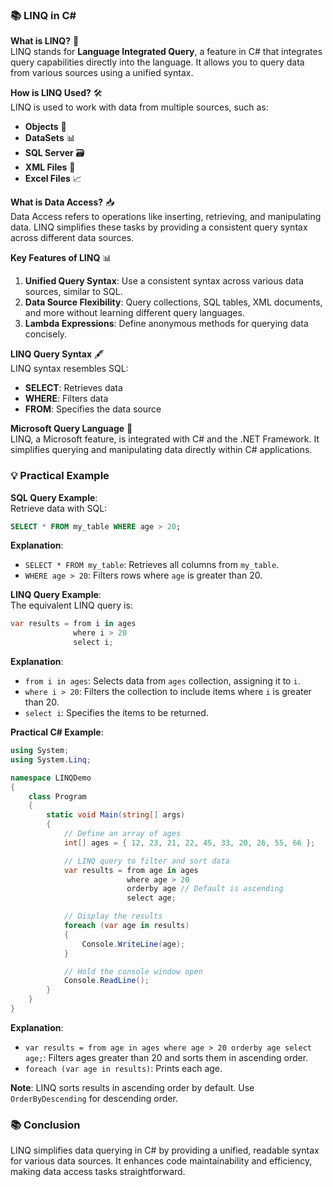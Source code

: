 ### 📚 LINQ in C#

**What is LINQ?** 🤔  
LINQ stands for **Language Integrated Query**, a feature in C# that integrates query capabilities directly into the language. It allows you to query data from various sources using a unified syntax.

**How is LINQ Used?** 🛠️  
LINQ is used to work with data from multiple sources, such as:
- **Objects** 🧩
- **DataSets** 📊
- **SQL Server** 🗃️
- **XML Files** 📄
- **Excel Files** 📈

**What is Data Access?** 📥  
Data Access refers to operations like inserting, retrieving, and manipulating data. LINQ simplifies these tasks by providing a consistent query syntax across different data sources.

**Key Features of LINQ** 📊  
1. **Unified Query Syntax**: Use a consistent syntax across various data sources, similar to SQL.
2. **Data Source Flexibility**: Query collections, SQL tables, XML documents, and more without learning different query languages.
3. **Lambda Expressions**: Define anonymous methods for querying data concisely.

**LINQ Query Syntax** 🖋️  
LINQ syntax resembles SQL:
- **SELECT**: Retrieves data
- **WHERE**: Filters data
- **FROM**: Specifies the data source

**Microsoft Query Language** 🔧  
LINQ, a Microsoft feature, is integrated with C# and the .NET Framework. It simplifies querying and manipulating data directly within C# applications.

### 💡 Practical Example

**SQL Query Example**:  
Retrieve data with SQL:

```sql
SELECT * FROM my_table WHERE age > 20;
```

**Explanation**:
- `SELECT * FROM my_table`: Retrieves all columns from `my_table`.
- `WHERE age > 20`: Filters rows where `age` is greater than 20.

**LINQ Query Example**:  
The equivalent LINQ query is:

```csharp
var results = from i in ages
              where i > 20
              select i;
```

**Explanation**:
- `from i in ages`: Selects data from `ages` collection, assigning it to `i`.
- `where i > 20`: Filters the collection to include items where `i` is greater than 20.
- `select i`: Specifies the items to be returned.

**Practical C# Example**:  
```csharp
using System;
using System.Linq;

namespace LINQDemo
{
    class Program
    {
        static void Main(string[] args)
        {
            // Define an array of ages
            int[] ages = { 12, 23, 21, 22, 45, 33, 20, 26, 55, 66 };

            // LINQ query to filter and sort data
            var results = from age in ages
                          where age > 20
                          orderby age // Default is ascending
                          select age;

            // Display the results
            foreach (var age in results)
            {
                Console.WriteLine(age);
            }

            // Hold the console window open
            Console.ReadLine();
        }
    }
}
```

**Explanation**:
- `var results = from age in ages where age > 20 orderby age select age;`: Filters ages greater than 20 and sorts them in ascending order.
- `foreach (var age in results)`: Prints each age.

**Note**: LINQ sorts results in ascending order by default. Use `OrderByDescending` for descending order.

### 📚 Conclusion

LINQ simplifies data querying in C# by providing a unified, readable syntax for various data sources. It enhances code maintainability and efficiency, making data access tasks straightforward.

